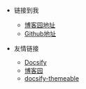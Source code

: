 <!-- _navbar.md -->

* 链接到我

  * [博客园地址](https://www.cnblogs.com/UniDim/)
  * [Github地址](https://github.com/HarrisonFang2000)
* 友情链接

  * [Docsify](https://docsify.js.org/#/)
  * [博客园](https://www.cnblogs.com/)
  * [docsify-themeable](https://jhildenbiddle.github.io/docsify-themeable/#/)
